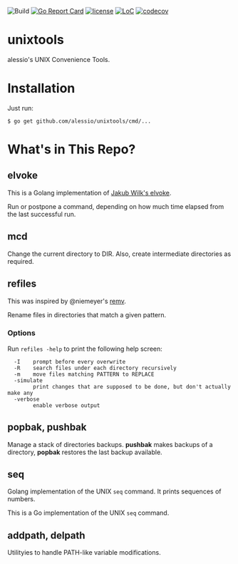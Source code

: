 ![Build](https://github.com/alessio/unixtools/workflows/Build/badge.svg)
[![Go Report Card](https://goreportcard.com/badge/github.com/alessio/unixtools)](https://goreportcard.com/report/github.com/alessio/unixtools)
[![license](https://img.shields.io/github/license/alessio/unixtools.svg)](https://github.com/alessio/unixtools/blob/master/LICENSE)
[![LoC](https://tokei.rs/b1/github/alessio/unixtools)](https://github.com/alessio/unixtools)
[![codecov](https://codecov.io/github/alessio/unixtools/graph/badge.svg?token=XG71JUFEFN)](https://codecov.io/github/alessio/unixtools)

# unixtools

alessio's UNIX Convenience Tools.

# Installation

Just run:

```
$ go get github.com/alessio/unixtools/cmd/...
```

# What's in This Repo?

## elvoke

This is a Golang implementation of [Jakub Wilk's elvoke](https://github.com/jwilk/elvoke).

Run or postpone a command, depending on how much time elapsed from the last successful run.

## mcd

Change the current directory to DIR. Also, create intermediate directories as required.

## refiles

This was inspired by @niemeyer's [remv](http://niemeyer.net/remv).

Rename files in directories that match a given pattern.

### Options

Run `refiles -help` to print the following help screen:

```
  -I	prompt before every overwrite
  -R	search files under each directory recursively
  -m	move files matching PATTERN to REPLACE
  -simulate
    	print changes that are supposed to be done, but don't actually make any
  -verbose
    	enable verbose output
```

## popbak, pushbak

Manage a stack of directories backups. **pushbak** makes backups of a directory, **popbak**
restores the last backup available.

## seq

Golang implementation of the UNIX `seq` command. It prints sequences of numbers.

This is a Go implementation of the UNIX `seq` command.

## addpath, delpath

Utilityies to handle PATH-like variable modifications.
